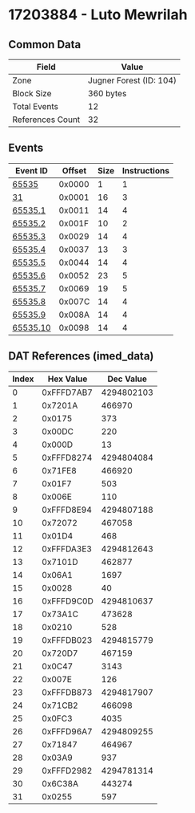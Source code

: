 # 17203884 - Luto Mewrilah

## Common Data

| Field            | Value                   |
|------------------|-------------------------|
| Zone             | Jugner Forest (ID: 104) |
| Block Size       | 360 bytes               |
| Total Events     | 12                      |
| References Count | 32                      |

## Events

| Event ID                  | Offset   |   Size |   Instructions |
|---------------------------|----------|--------|----------------|
| [65535](./65535.md)       | 0x0000   |      1 |              1 |
| [31](./31.md)             | 0x0001   |     16 |              3 |
| [65535.1](./65535.1.md)   | 0x0011   |     14 |              4 |
| [65535.2](./65535.2.md)   | 0x001F   |     10 |              2 |
| [65535.3](./65535.3.md)   | 0x0029   |     14 |              4 |
| [65535.4](./65535.4.md)   | 0x0037   |     13 |              3 |
| [65535.5](./65535.5.md)   | 0x0044   |     14 |              4 |
| [65535.6](./65535.6.md)   | 0x0052   |     23 |              5 |
| [65535.7](./65535.7.md)   | 0x0069   |     19 |              5 |
| [65535.8](./65535.8.md)   | 0x007C   |     14 |              4 |
| [65535.9](./65535.9.md)   | 0x008A   |     14 |              4 |
| [65535.10](./65535.10.md) | 0x0098   |     14 |              4 |

## DAT References (imed_data)

|   Index | Hex Value   |   Dec Value |
|---------|-------------|-------------|
|       0 | 0xFFFD7AB7  |  4294802103 |
|       1 | 0x7201A     |      466970 |
|       2 | 0x0175      |         373 |
|       3 | 0x00DC      |         220 |
|       4 | 0x000D      |          13 |
|       5 | 0xFFFD8274  |  4294804084 |
|       6 | 0x71FE8     |      466920 |
|       7 | 0x01F7      |         503 |
|       8 | 0x006E      |         110 |
|       9 | 0xFFFD8E94  |  4294807188 |
|      10 | 0x72072     |      467058 |
|      11 | 0x01D4      |         468 |
|      12 | 0xFFFDA3E3  |  4294812643 |
|      13 | 0x7101D     |      462877 |
|      14 | 0x06A1      |        1697 |
|      15 | 0x0028      |          40 |
|      16 | 0xFFFD9C0D  |  4294810637 |
|      17 | 0x73A1C     |      473628 |
|      18 | 0x0210      |         528 |
|      19 | 0xFFFDB023  |  4294815779 |
|      20 | 0x720D7     |      467159 |
|      21 | 0x0C47      |        3143 |
|      22 | 0x007E      |         126 |
|      23 | 0xFFFDB873  |  4294817907 |
|      24 | 0x71CB2     |      466098 |
|      25 | 0x0FC3      |        4035 |
|      26 | 0xFFFD96A7  |  4294809255 |
|      27 | 0x71847     |      464967 |
|      28 | 0x03A9      |         937 |
|      29 | 0xFFFD2982  |  4294781314 |
|      30 | 0x6C38A     |      443274 |
|      31 | 0x0255      |         597 |
